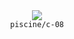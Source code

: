 <div align="center">
  <img src=https://skillicons.dev/icons?i=c />
  <br />
  <code>piscine/c-08</code>
</div>
